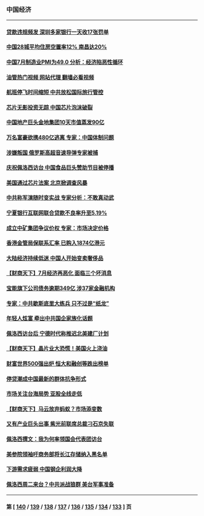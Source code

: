 ### 中国经济
---
#### [贷款违规频发 深圳多家银行一天收17张罚单](../../pages/ncid283/n13798097.md?08082045) 
#### [中国28城平均住房空置率12% 南昌达20%](../../pages/ncid283/n13797666.md?08082045) 
#### [中国7月制造业PMI为49.0 分析：经济陷恶性循环](../../pages/ncid283/n13797619.md?08082045) 
#### [油管热门视频 网站代理 翻墙必看视频](http://209.222.30.114:81/youtube.html?08082045)
#### [航班停飞时间缩短 中共放松国际旅行管控](../../pages/ncid283/n13797400.md?08082045) 
#### [芯片无影投资无踪 中国芯片泡沫破裂](../../pages/ncid283/n13797222.md?08082045) 
#### [中国地产巨头金地集团10天市值蒸发90亿](../../pages/ncid283/n13797196.md?08082045) 
#### [万名富豪欲携480亿逃离 专家：中国体制问题](../../pages/ncid283/n13797173.md?08082045) 
#### [涉嫌叛国 俄罗斯高超音速导弹专家被捕](../../pages/ncid283/n13797040.md?08082045) 
#### [庆祝佩洛西访台 中国食品巨头赞助节目被停播](../../pages/ncid283/n13796995.md?08082045) 
#### [美国通过芯片法案 北京掀调查风暴](../../pages/ncid283/n13796506.md?08082045) 
#### [中共称军演随时变实战 专家分析：不敢真动武](../../pages/ncid283/n13796365.md?08082045) 
#### [宁夏银行互联网联合贷款不良率升至5.19%](../../pages/ncid283/n13796222.md?08082045) 
#### [成立中矿集团争议价权 专家：市场决定价格](../../pages/ncid283/n13796143.md?08082045) 
#### [香港金管局保联系汇率 已购入1874亿港元](../../pages/ncid283/n13796058.md?08082045) 
#### [大陆经济持续低迷 中国人开始变卖奢侈品](../../pages/ncid283/n13796101.md?08082045) 
#### [【财商天下】7月经济再恶化 面临三个坏消息](../../pages/ncid283/n13795821.md?08082045) 
#### [宝能旗下公司债务逾期349亿 涉37家金融机构](../../pages/ncid283/n13795789.md?08082045) 
#### [专家：中共歇斯底里大练兵 只不过是“纸龙”](../../pages/ncid283/n13795695.md?08082045) 
#### [年轻人炫富 牵出中共国企家族化话题](../../pages/ncid283/n13795235.md?08082045) 
#### [佩洛西访台后 宁德时代称推迟北美建厂计划](../../pages/ncid283/n13794698.md?08082045) 
#### [【财商天下】晶片业大恐慌！美国火上浇油](../../pages/ncid283/n13794888.md?08082045) 
#### [财富世界500强出炉 恒大和融创等跌出榜单](../../pages/ncid283/n13794673.md?08082045) 
#### [停贷潮成中国最新的群体抗争形式](../../pages/ncid283/n13794634.md?08082045) 
#### [市场关注台海局势 亚股全线走低](../../pages/ncid283/n13794444.md?08082045) 
#### [【财商天下】马云放弃蚂蚁？市场添变数](../../pages/ncid283/n13794043.md?08082045) 
#### [又有产业巨头出事 紫光前联席总裁刁石京失联](../../pages/ncid283/n13794049.md?08082045) 
#### [佩洛西撰文：我为何率领国会代表团访台](../../pages/ncid283/n13794094.md?08082045) 
#### [美参院领袖吁商务部将长江存储纳入黑名单](../../pages/ncid283/n13793994.md?08082045) 
#### [下游需求疲弱 中国钢企利润大降](../../pages/ncid283/n13793953.md?08082045) 
#### [佩洛西周二来台？中共派战狼群 美台军事准备](../../pages/ncid283/n13793887.md?08082045) 

---
#### 第 [ [140](./140.md?08082045) / [139](./139.md?08082045) / [138](./138.md?08082045) / [137](./137.md?08082045) / [136](./136.md?08082045) / [135](./135.md?08082045) / [134](./134.md?08082045) / [133](./133.md?08082045) ] 页
